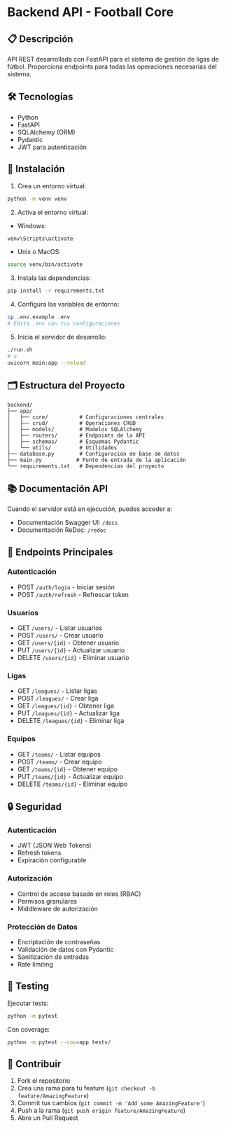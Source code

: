 # Backend API - Football Core

## 📋 Descripción

API REST desarrollada con FastAPI para el sistema de gestión de ligas de fútbol. Proporciona endpoints para todas las operaciones necesarias del sistema.

## 🛠️ Tecnologías

- Python
- FastAPI
- SQLAlchemy (ORM)
- Pydantic
- JWT para autenticación

## 🚀 Instalación

1. Crea un entorno virtual:
```bash
python -m venv venv
```

2. Activa el entorno virtual:
- Windows:
```bash
venv\Scripts\activate
```
- Unix o MacOS:
```bash
source venv/bin/activate
```

3. Instala las dependencias:
```bash
pip install -r requirements.txt
```

4. Configura las variables de entorno:
```bash
cp .env.example .env
# Edita .env con tus configuraciones
```

5. Inicia el servidor de desarrollo:
```bash
./run.sh
# o
uvicorn main:app --reload
```

## 🗂️ Estructura del Proyecto

```
backend/
├── app/
│   ├── core/          # Configuraciones centrales
│   ├── crud/          # Operaciones CRUD
│   ├── models/        # Modelos SQLAlchemy
│   ├── routers/       # Endpoints de la API
│   ├── schemas/       # Esquemas Pydantic
│   └── utils/         # Utilidades
├── database.py        # Configuración de base de datos
├── main.py           # Punto de entrada de la aplicación
└── requirements.txt   # Dependencias del proyecto
```

## 📚 Documentación API

Cuando el servidor está en ejecución, puedes acceder a:

- Documentación Swagger UI: `/docs`
- Documentación ReDoc: `/redoc`

## 🔑 Endpoints Principales

### Autenticación
- POST `/auth/login` - Iniciar sesión
- POST `/auth/refresh` - Refrescar token

### Usuarios
- GET `/users/` - Listar usuarios
- POST `/users/` - Crear usuario
- GET `/users/{id}` - Obtener usuario
- PUT `/users/{id}` - Actualizar usuario
- DELETE `/users/{id}` - Eliminar usuario

### Ligas
- GET `/leagues/` - Listar ligas
- POST `/leagues/` - Crear liga
- GET `/leagues/{id}` - Obtener liga
- PUT `/leagues/{id}` - Actualizar liga
- DELETE `/leagues/{id}` - Eliminar liga

### Equipos
- GET `/teams/` - Listar equipos
- POST `/teams/` - Crear equipo
- GET `/teams/{id}` - Obtener equipo
- PUT `/teams/{id}` - Actualizar equipo
- DELETE `/teams/{id}` - Eliminar equipo

## 🔒 Seguridad

### Autenticación
- JWT (JSON Web Tokens)
- Refresh tokens
- Expiración configurable

### Autorización
- Control de acceso basado en roles (RBAC)
- Permisos granulares
- Middleware de autorización

### Protección de Datos
- Encriptación de contraseñas
- Validación de datos con Pydantic
- Sanitización de entradas
- Rate limiting

## 🧪 Testing

Ejecutar tests:

```bash
python -m pytest
```

Con coverage:

```bash
python -m pytest --cov=app tests/
```

## 📝 Contribuir

1. Fork el repositorio
2. Crea una rama para tu feature (`git checkout -b feature/AmazingFeature`)
3. Commit tus cambios (`git commit -m 'Add some AmazingFeature'`)
4. Push a la rama (`git push origin feature/AmazingFeature`)
5. Abre un Pull Request